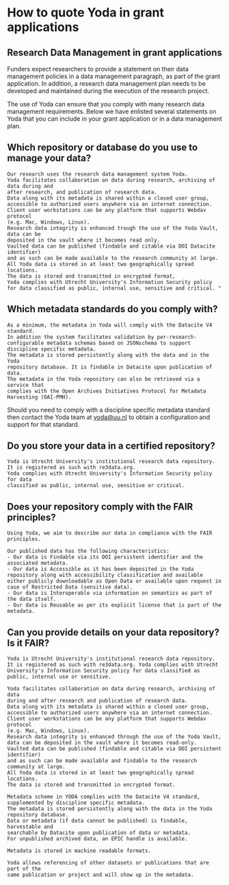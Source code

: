 # How to quote Yoda in grant applications
## Research Data Management in grant applications
Funders expect researchers to provide a statement on their data management policies
in a data management paragraph, as part of the grant application.
In addition, a research data management plan needs to be developed and maintained 
during the execution of the research project. 

The use of Yoda can ensure that you comply with many research data management requirements. 
Below we have enlisted several statements on Yoda that you can include in your grant application
or in a data management plan.

## Which repository or database do you use to manage your data?
```
Our research uses the research data management system Yoda. 
Yoda facilitates collaboration on data during research, archiving of data during and 
after research, and publication of research data.  
Data along with its metadata is shared within a closed user group, 
accessible to authorized users anywhere via an internet connection.  
Client user workstations can be any platform that supports Webdav protocol 
(e.g. Mac, Windows, Linux).   
Research data integrity is enhanced trough the use of the Yoda Vault, data can be 
deposited in the vault where it becomes read only.  
Vaulted data can be published (findable and citable via DOI Datacite identifier) 
and as such can be made available to the research community at large.   
All Yoda data is stored in at least two geographically spread locations. 
The data is stored and transmitted in encrypted format, 
Yoda complies with Utrecht University's Information Security policy 
for data classified as public, internal use, sensitive and critical. " 
```

## Which metadata standards do you comply with?
```
As a minimum, the metadata in Yoda will comply with the Datacite V4 standard. 
In addition the system facilitates validation by per-research-configurable metadata schemas based on JSONschema to support discipline specific metadata.   
The metadata is stored persistently along with the data and in the Yoda 
repository database. It is findable in Datacite upon publication of data. 
The metadata in the Yoda repository can also be retrieved via a service that
complies with the Open Archives Initiatives Protocol for Metadata Harvesting (OAI-PMH).
```
Should you need to comply with a discipline specific metadata standard then contact
the Yoda team at yoda@uu.nl to obtain a configuration and support for that standard.

## Do you store your data in a certified repository?
```
Yoda is Utrecht University's institutional research data repository.  
It is registered as such with re3data.org. 
Yoda complies with Utrecht University's Information Security policy for data 
classified as public, internal use, sensitive or critical.  
```

## Does your repository comply with the FAIR principles?
```
Using Yoda, we aim to describe our data in compliance with the FAIR principles.

Our published data has the following characteristics:
- Our data is Findable via its DOI persistent identifier and the associated metadata.
- Our data is Accessible as it has been deposited in the Yoda repository along with accessibility classification and available either publicly downloadable as Open Data or available upon request in case of Restricted Data (sensitive data).
- Our data is Interoperable via information on semantics as part of the data itself.
- Our data is Reusable as per its explicit license that is part of the metadata.
```

## Can you provide details on your data repository? Is it FAIR?
```
Yoda is Utrecht University's institutional research data repository.  It is registered as such with re3data.org. Yoda complies with Utrecht University's Information Security policy for data classified as public, internal use or sensitive. 
 
Yoda facilitates collaboration on data during research, archiving of data 
during and after research and publication of research data.  
Data along with its metadata is shared within a closed user group, 
accessible to authorized users anywhere via an internet connection.  
Client user workstations can be any platform that supports Webdav protocol 
(e.g. Mac, Windows, Linux).   
Research data integrity is enhanced through the use of the Yoda Vault, 
data can be deposited in the vault where it becomes read-only.  
Vaulted data can be published (findable and citable via DOI persistent identifier) 
and as such can be made available and findable to the research community at large. 
All Yoda data is stored in at least two geographically spread locations. 
The data is stored and transmitted in encrypted format.
 
Metadata scheme in YODA complies with the Datacite V4 standard, 
supplemented by discipline specific metadata. 
The metadata is stored persistently along with the data in the Yoda repository database. 
Data or metadata (if data cannot be published) is findable, harvestable and 
searchable by Datacite upon publication of data or metadata. 
For unpublished archived data, an EPIC handle is available.
 
Metadata is stored in machine readable formats.
 
Yoda allows referencing of other datasets or publications that are part of the 
same publication or project and will show up in the metadata.
```
